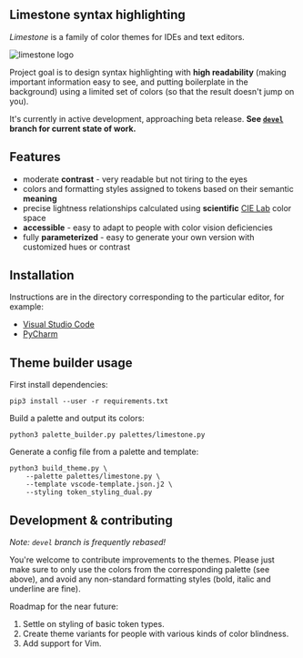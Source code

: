 Limestone syntax highlighting
-----------------------------

_Limestone_ is a family of color themes for IDEs and text editors.

![limestone logo](https://i.imgur.com/V6rZL00.png)

Project goal is to design syntax highlighting with **high readability** (making
important information easy to see, and putting boilerplate in the background)
using a limited set of colors (so that the result doesn't jump on you).

It's currently in active development, approaching beta release. **See
[`devel`](https://github.com/jan-warchol/monochrome-syntax/tree/devel) branch
for current state of work.**


Features
--------

- moderate **contrast** - very readable but not tiring to the eyes
- colors and formatting styles assigned to tokens based on
  their semantic **meaning**
- precise lightness relationships calculated using **scientific**
  [CIE Lab](http://en.wikipedia.org/wiki/Lab_color_space) color space
- **accessible** - easy to adapt to people with color vision deficiencies
- fully **parameterized** - easy to generate your own version
  with customized hues or contrast


Installation
------------

Instructions are in the directory corresponding to the particular editor, for
example:

- [Visual Studio Code](vscode/)
- [PyCharm](pycharm/)


Theme builder usage
-------------------

First install dependencies:

    pip3 install --user -r requirements.txt

Build a palette and output its colors:

    python3 palette_builder.py palettes/limestone.py

Generate a config file from a palette and template:

    python3 build_theme.py \
        --palette palettes/limestone.py \
        --template vscode-template.json.j2 \
        --styling token_styling_dual.py


Development & contributing
--------------------------

_Note: `devel` branch is frequently rebased!_

You're welcome to contribute improvements to the themes. Please just make sure
to only use the colors from the corresponding palette (see above), and avoid
any non-standard formatting styles (bold, italic and underline are fine).

Roadmap for the near future:

1. Settle on styling of basic token types.
1. Create theme variants for people with various kinds of color blindness.
1. Add support for Vim.
